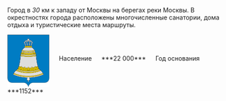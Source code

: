 <!--2021-10-31 00:30:04-->
Город в *30* км к западу от Москвы на берегах реки Москвы.
В окрестностях города расположены многочисленные санатории, дома отдыха и туристические места маршруты.

<span class="dt">
  <img src="Zvenigorod.png" align="middle" width="96px"> &emsp; 
<span class="dtc">
  Население &emsp; ***22 000*** &emsp;
  Год основания &emsp; ***1152***
</span>
</span>